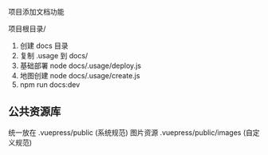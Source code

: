 项目添加文档功能

项目根目录/

1. 创建 docs 目录
2. 复制 .usage 到 docs/
3. 基础部署 node docs/.usage/deploy.js
4. 地图创建 node docs/.usage/create.js
5. npm run docs:dev

## 公共资源库
统一放在 .vuepress/public      (系统规范)
图片资源 .vuepress/public/images (自定义规范)
<img :src="$withBase('images/logo.png')">

